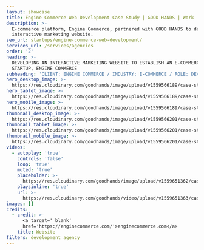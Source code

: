 ```yaml
---
layout: showcase
title: Engine Commerce Web Development Case Study | GOOD HANDS | Work
description: >-
  E-commerce platform, Engine Commerce, partnered with GOOD HANDS to develop an
  interactive marketing website.
seo_url: startups/engine-commerce-web-development/
services_url: /services/agencies
order: '2'
heading: >-
  DEVELOPING AN INTERACTIVE MARKETING WEBSITE TO ESTABLISH AN E-COMMERCE
  STARTUP, ENGINE COMMERCE
subheading: 'CLIENT: ENGINE COMMERCE / INDUSTRY: E-COMMERCE / ROLE: DEVELOPMENT'
hero_desktop_image: >-
  https://res.cloudinary.com/goodhands/image/upload/v1559566189/case-studies/engine-commerce/case-study-engine-commerce-1280px_bgykn3.jpg
hero_tablet_image: >-
  https://res.cloudinary.com/goodhands/image/upload/v1559566189/case-studies/engine-commerce/case-study-engine-commerce-768px_dj2kgn.jpg
hero_mobile_image: >-
  https://res.cloudinary.com/goodhands/image/upload/v1559566189/case-studies/engine-commerce/case-study-engine-commerce-360px_ti2v1b.jpg
thumbnail_desktop_image: >-
  https://res.cloudinary.com/goodhands/image/upload/v1559566201/case-studies/engine-commerce/engine-commerce-thumbnail-1280px_gudafi.jpg
thumbnail_tablet_image: >-
  https://res.cloudinary.com/goodhands/image/upload/v1559566201/case-studies/engine-commerce/engine-commerce-thumbnail-768px_qlexkf.jpg
thumbnail_mobile_image: >-
  https://res.cloudinary.com/goodhands/image/upload/v1559566201/case-studies/engine-commerce/engine-commerce-thumbnail-360px_fa94zb.jpg
videos:
  - autoplay: 'true'
    controls: 'false'
    loop: 'true'
    muted: 'true'
    placeholder: >-
      https://res.cloudinary.com/goodhands/image/upload/v1559651362/case-studies/engine-commerce/case-study-engine-commerce-01_m4xven.jpg
    playsinline: 'true'
    url: >-
      https://res.cloudinary.com/goodhands/video/upload/v1559651363/case-studies/engine-commerce/case-study-engine-commerce-01_e2mntc.mp4
images: []
credits:
  - credit: >-
      <a target='_blank'
      href='https://enginecommerce.com/'>enginecommerce.com</a>
    title: Website
filters: development agency
---
```


